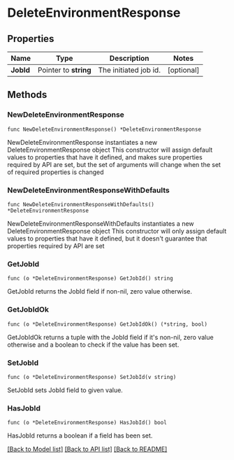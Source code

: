 # DeleteEnvironmentResponse

## Properties

Name | Type | Description | Notes
------------ | ------------- | ------------- | -------------
**JobId** | Pointer to **string** | The initiated job id. | [optional] 

## Methods

### NewDeleteEnvironmentResponse

`func NewDeleteEnvironmentResponse() *DeleteEnvironmentResponse`

NewDeleteEnvironmentResponse instantiates a new DeleteEnvironmentResponse object
This constructor will assign default values to properties that have it defined,
and makes sure properties required by API are set, but the set of arguments
will change when the set of required properties is changed

### NewDeleteEnvironmentResponseWithDefaults

`func NewDeleteEnvironmentResponseWithDefaults() *DeleteEnvironmentResponse`

NewDeleteEnvironmentResponseWithDefaults instantiates a new DeleteEnvironmentResponse object
This constructor will only assign default values to properties that have it defined,
but it doesn't guarantee that properties required by API are set

### GetJobId

`func (o *DeleteEnvironmentResponse) GetJobId() string`

GetJobId returns the JobId field if non-nil, zero value otherwise.

### GetJobIdOk

`func (o *DeleteEnvironmentResponse) GetJobIdOk() (*string, bool)`

GetJobIdOk returns a tuple with the JobId field if it's non-nil, zero value otherwise
and a boolean to check if the value has been set.

### SetJobId

`func (o *DeleteEnvironmentResponse) SetJobId(v string)`

SetJobId sets JobId field to given value.

### HasJobId

`func (o *DeleteEnvironmentResponse) HasJobId() bool`

HasJobId returns a boolean if a field has been set.


[[Back to Model list]](../README.md#documentation-for-models) [[Back to API list]](../README.md#documentation-for-api-endpoints) [[Back to README]](../README.md)



